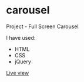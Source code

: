 # carousel
Project - Full Screen Carousel

I have used: 
- HTML
- CSS
- jQuery

[Live view](http://nataliamazurczak.pl/carousel/.)

